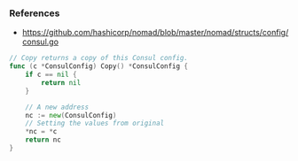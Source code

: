 
### References

- https://github.com/hashicorp/nomad/blob/master/nomad/structs/config/consul.go

```go
// Copy returns a copy of this Consul config.
func (c *ConsulConfig) Copy() *ConsulConfig {
    if c == nil {
        return nil
    }

    // A new address
    nc := new(ConsulConfig)
    // Setting the values from original
    *nc = *c
    return nc
}
```
